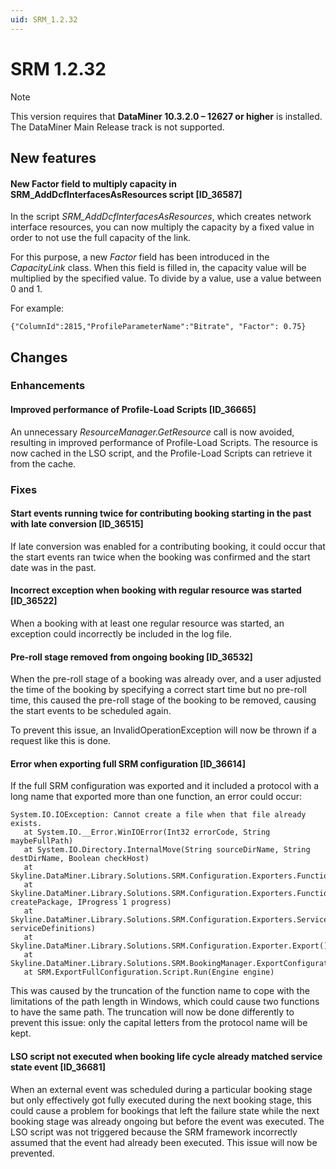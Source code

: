 ```yaml
---
uid: SRM_1.2.32
---
```


# SRM 1.2.32

> [!NOTE]
> This version requires that **DataMiner 10.3.2.0 – 12627 or higher** is installed. The DataMiner Main Release track is not supported.

## New features

#### New Factor field to multiply capacity in SRM_AddDcfInterfacesAsResources script [ID_36587]

In the script *SRM_AddDcfInterfacesAsResources*, which creates network interface resources, you can now multiply the capacity by a fixed value in order to not use the full capacity of the link.

For this purpose, a new *Factor* field has been introduced in the *CapacityLink* class. When this field is filled in, the capacity value will be multiplied by the specified value. To divide by a value, use a value between 0 and 1.

For example:

`{"ColumnId":2815,"ProfileParameterName":"Bitrate", "Factor": 0.75}`

## Changes

### Enhancements

#### Improved performance of Profile-Load Scripts [ID_36665]

An unnecessary *ResourceManager.GetResource* call is now avoided, resulting in improved performance of Profile-Load Scripts. The resource is now cached in the LSO script, and the Profile-Load Scripts can retrieve it from the cache.

### Fixes

#### Start events running twice for contributing booking starting in the past with late conversion [ID_36515]

If late conversion was enabled for a contributing booking, it could occur that the start events ran twice when the booking was confirmed and the start date was in the past.

#### Incorrect exception when booking with regular resource was started [ID_36522]

When a booking with at least one regular resource was started, an exception could incorrectly be included in the log file.

#### Pre-roll stage removed from ongoing booking [ID_36532]

When the pre-roll stage of a booking was already over, and a user adjusted the time of the booking by specifying a correct start time but no pre-roll time, this caused the pre-roll stage of the booking to be removed, causing the start events to be scheduled again.

To prevent this issue, an InvalidOperationException will now be thrown if a request like this is done.

#### Error when exporting full SRM configuration [ID_36614]

If the full SRM configuration was exported and it included a protocol with a long name that exported more than one function, an error could occur:

```text
System.IO.IOException: Cannot create a file when that file already exists.
   at System.IO.__Error.WinIOError(Int32 errorCode, String maybeFullPath)
   at System.IO.Directory.InternalMove(String sourceDirName, String destDirName, Boolean checkHost)
   at Skyline.DataMiner.Library.Solutions.SRM.Configuration.Exporters.FunctionExporter.MoveFilesToExportFolder()
   at Skyline.DataMiner.Library.Solutions.SRM.Configuration.Exporters.FunctionExporter.Export(Boolean createPackage, IProgress`1 progress)
   at Skyline.DataMiner.Library.Solutions.SRM.Configuration.Exporters.ServiceDefinitionsFunctionsExporter.Export(IEnumerable`1 serviceDefinitions)
   at Skyline.DataMiner.Library.Solutions.SRM.Configuration.Exporter.Export()
   at Skyline.DataMiner.Library.Solutions.SRM.BookingManager.ExportConfiguration()
   at SRM.ExportFullConfiguration.Script.Run(Engine engine)
```

This was caused by the truncation of the function name to cope with the limitations of the path length in Windows, which could cause two functions to have the same path. The truncation will now be done differently to prevent this issue: only the capital letters from the protocol name will be kept.

#### LSO script not executed when booking life cycle already matched service state event [ID_36681]

When an external event was scheduled during a particular booking stage but only effectively got fully executed during the next booking stage, this could cause a problem for bookings that left the failure state while the next booking stage was already ongoing but before the event was executed. The LSO script was not triggered because the SRM framework incorrectly assumed that the event had already been executed. This issue will now be prevented.
